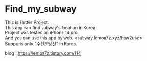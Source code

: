 # Find_my_subway

This is Flutter Project.  
This app can find subway's location in Korea.  
Project was tested on iPhone 14 pro.  
And you can use this app by web. <subway.lemon7z.xyz/how2use>   
Supports only "수인분당선" in Korea.   

blog : <https://lemon7z.tistory.com/114>
